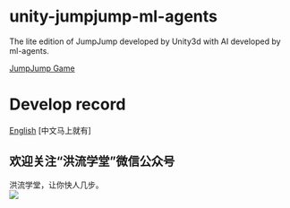 # unity-jumpjump-ml-agents
The lite edition of JumpJump developed by Unity3d with AI developed by ml-agents.

[JumpJump Game](https://github.com/zhenghongzhi/Unity-JumpJump)

# Develop record
[English](https://connect.unity.com/p/jump-tiao-yi-tiao-with-ml-agents-wip)
[中文马上就有]

欢迎关注“洪流学堂”微信公众号
---
洪流学堂，让你快人几步。  
![](https://raw.githubusercontent.com/zhenghongzhi/WitBaiduAip/master/%E5%85%B3%E6%B3%A8%E2%80%9C%E6%B4%AA%E6%B5%81%E5%AD%A6%E5%A0%82%E2%80%9D%E5%85%AC%E4%BC%97%E5%8F%B7%EF%BC%8C%E8%AE%A9%E4%BD%A0%E5%BF%AB%E4%BA%BA%E5%87%A0%E6%AD%A5.jpg)  